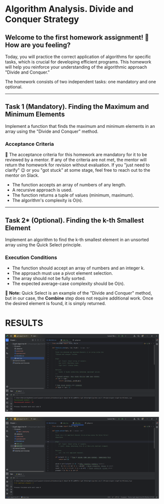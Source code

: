# Algorithm Analysis. Divide and Conquer Strategy

## Welcome to the first homework assignment! 🙂 How are you feeling?

Today, you will practice the correct application of algorithms for specific tasks,
which is crucial for developing efficient programs. This homework will help you 
reinforce your understanding of the algorithmic approach "Divide and Conquer."

The homework consists of two independent tasks: one mandatory and one optional.

---

## Task 1 (Mandatory). Finding the Maximum and Minimum Elements

Implement a function that finds the maximum and minimum elements in an array 
using the "Divide and Conquer" method.

### Acceptance Criteria

📌 The acceptance criteria for this homework are mandatory for it to be reviewed
by a mentor. If any of the criteria are not met, the mentor will return the 
homework for revision without evaluation. If you "just need to clarify" 
😉 or you "got stuck" at some stage, feel free to reach out to the mentor on Slack.

- The function accepts an array of numbers of any length.
- A recursive approach is used.
- The function returns a tuple of values (minimum, maximum).
- The algorithm's complexity is O(n).

---

## Task 2* (Optional). Finding the k-th Smallest Element

Implement an algorithm to find the k-th smallest element in an unsorted array 
using the Quick Select principle.

### Execution Conditions

- The function should accept an array of numbers and an integer k.
- The approach must use a pivot element selection.
- The array should not be fully sorted.
- The expected average-case complexity should be O(n).

📌 **Note:** Quick Select is an example of the "Divide and Conquer" method, 
but in our case, the **Combine** step does not require additional work. 
Once the desired element is found, it is simply returned.

# RESULTS

![Task 1](assets/task_1_result.png)

![Task 2](assets/task_2_result.png)
